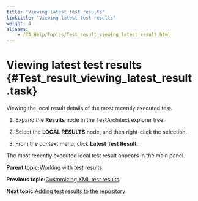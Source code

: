 ```yaml
--- 
title: "Viewing latest test results"
linktitle: "Viewing latest test results"
weight: 4
aliases: 
    - /TA_Help/Topics/Test_result_viewing_latest_result.html
---
```

# Viewing latest test results {#Test_result_viewing_latest_result .task}

Viewing the local result details of the most recently executed test.

1.  Expand the **Results** node in the TestArchitect explorer tree.

2.  Select the **LOCAL RESULTS** node, and then right-click the selection.

3.  From the context menu, click **Latest Test Result**.


The most recently executed local test result appears in the main panel.

**Parent topic:**[Working with test results](../../TA_Help/Topics/Test_result.html)

**Previous topic:**[Customizing XML test results](../../TA_Help/Topics/ug_customizing_XML_report.html)

**Next topic:**[Adding test results to the repository](../../TA_Help/Topics/Test_result_storing.html)

